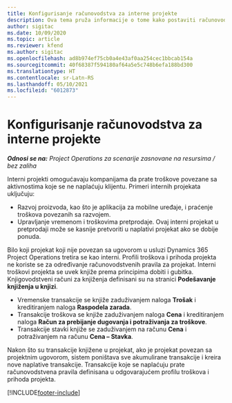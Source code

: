 ```yaml
---
title: Konfigurisanje računovodstva za interne projekte
description: Ova tema pruža informacije o tome kako postaviti računovodstvene prakse za interne projekte u usluzi Project Operations.
author: sigitac
ms.date: 10/09/2020
ms.topic: article
ms.reviewer: kfend
ms.author: sigitac
ms.openlocfilehash: ad8b974ef75cb0a4e43af0aa254cec1bbcab154a
ms.sourcegitcommit: 40f68387f594180af64a5e5c748b6efa188bd300
ms.translationtype: HT
ms.contentlocale: sr-Latn-RS
ms.lasthandoff: 05/10/2021
ms.locfileid: "6012873"
---
```

# <a name="configure-accounting-for-internal-projects"></a>Konfigurisanje računovodstva za interne projekte

_**Odnosi se na:** Project Operations za scenarije zasnovane na resursima / bez zaliha_

Interni projekti omogućavaju kompanijama da prate troškove povezane sa aktivnostima koje se ne naplaćuju klijentu. Primeri internih projekata uključuju:

- Razvoj proizvoda, kao što je aplikacija za mobilne uređaje, i praćenje troškova povezanih sa razvojem.
- Upravljanje vremenom i troškovima pretprodaje. Ovaj interni projekat u pretprodaji može se kasnije pretvoriti u naplativi projekat ako se dobije ponuda.

Bilo koji projekat koji nije povezan sa ugovorom u usluzi Dynamics 365 Project Operations tretira se kao interni. Profili troškova i prihoda projekta ne koriste se za određivanje računovodstvenih pravila za projekat. Interni troškovi projekta se uvek knjiže prema principima dobiti i gubitka. Knjigovodstveni računi za knjiženja definisani su na stranici **Podešavanje knjiženja u knjizi**.

- Vremenske transakcije se knjiže zaduživanjem naloga **Trošak** i kreditiranjem naloga **Raspodela zarada**.
- Transakcije troškova se knjiže zaduživanjem naloga **Cena** i kreditiranjem naloga **Račun za prebijanje dugovanja i potraživanja za troškove**.
- Transakcije stavki knjiže se zaduživanjem na računu **Cena** i potraživanjem na računu **Cena – Stavka**.

Nakon što su transakcije knjižene u projekat, ako je projekat povezan sa projektnim ugovorom, sistem poništava sve akumulirane transakcije i kreira nove naplative transakcije. Transakcije koje se naplaćuju prate računovodstvena pravila definisana u odgovarajućem profilu troškova i prihoda projekta.




[!INCLUDE[footer-include](../includes/footer-banner.md)]
